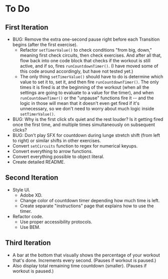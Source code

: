 # To Do


## First Iteration

- BUG: Remove the extra one-second pause right before each Transition begins (after the first exercise).
  - Refactor `setTimerValue()` to check conditions "from big, down," meaning first check circuits, then check exercises.  And after all that, flow back into one code block that checks if the workout is still active, and if so, fires `runCountdownTimer()`.  (I have moved some of this code around accordingly, but have not tested yet.)
  - The only thing `setTimerValue()` should have to do is determine which value to set it to, set it, and then fire `runCountdownTimer()`.  The only times it is fired is at the beginning of the workout (when all the settings are going to evaluate to a value for the timer), and when `runCountdownTimer()` or the "unpause" functions fire it -- and the logic in those will mean that it doesn't even get fired if it's unnecessary, so we don't need to worry about much logic inside `setTimerValue()`.
- BUG: Why is the first click sfx quiet and the rest louder? Is it getting fired once the first time, and multiple times simultaneously on subsequent clicks?
- BUG: Don't play SFX for countdown during lunge stretch shift (from left to right) or similar shifts in other exercises.
- Convert `setCircuits` function to regex for numerical keyups.
- Convert everything to arrow functions.
- Convert everything possible to object literal.
- Create detailed README.


## Second Iteration

- Style UI.
  - Adobe XD.
  - Change color of countdown timer depending how much time is left.
  - Create separate "instructions" page that explains how to use the timer.
- Refactor code.
  - Use proper accessibility protocols.
  - Use BEM.


## Third Iteration

- A bar at the bottom that visually shows the percentage of your workout that's done. Increments every second.  (Pauses if workout is paused.)
- Also display total remaining time countdown (smaller).  (Pauses if workout is paused.)